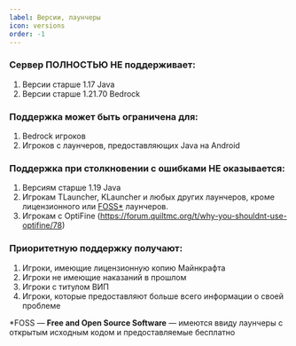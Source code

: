 ```yaml
---
label: Версии, лаунчеры
icon: versions
order: -1
---
```

### Сервер ПОЛНОСТЬЮ НЕ поддерживает:
1. Версии старше 1.17 Java
2. Версии старше 1.21.70 Bedrock

### Поддержка может быть ограничена для:
1. Bedrock игроков
2. Игроков с лаунчеров, предоставляющих Java на Android

### Поддержка при столкновении с ошибками НЕ оказывается:
1. Версиям старше 1.19 Java
2. Игрокам TLauncher, KLauncher и любых других лаунчеров, кроме лицензионного или [FOSS*](#foss) лаунчеров.
3. Игрокам с OptiFine (https://forum.quiltmc.org/t/why-you-shouldnt-use-optifine/78)

### Приоритетную поддержку получают:
1. Игроки, имеющие лицензионную копию Майнкрафта
2. Игроки не имеющие наказаний в прошлом
3. Игроки с титулом ВИП
4. Игроки, которые предоставляют больше всего информации о своей проблеме

<span id="foss"></span>
*FOSS — **Free and Open Source Software** — имеются ввиду лаунчеры с открытым исходным кодом и предоставляемые бесплатно